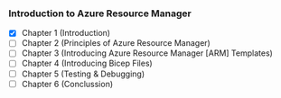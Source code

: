 ### Introduction to Azure Resource Manager
- [X] Chapter 1 (Introduction)
- [ ] Chapter 2 (Principles of Azure Resource Manager)
- [ ] Chapter 3 (Introducing Azure Resource Manager [ARM] Templates)
- [ ] Chapter 4 (Introducing Bicep Files)
- [ ] Chapter 5 (Testing & Debugging)
- [ ] Chapter 6 (Conclussion)
